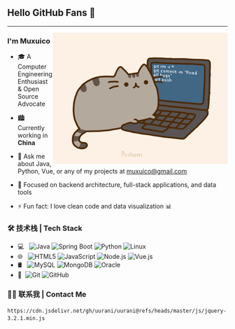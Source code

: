 
## Hello GitHub Fans 👋

---
<img align="right" alt="GIF" src="https://raw.githubusercontent.com/uurani/uurani/refs/heads/master/image/pusheencode.gif" />

### I'm Muxuico

- 🎓 A Computer Engineering Enthusiast & Open Source Advocate

- 🏙️ Currently working in **China**

- 💬 Ask me about Java, Python, Vue, or any of my projects at [muxuico@gmail.com](mailto:muxuico@gmail.com)

- 🔭 Focused on backend architecture, full-stack applications, and data tools

- ⚡ Fun fact: I love clean code and data visualization 📊

### 🛠 技术栈 | Tech Stack

- 💻 &#160;  ![Java](https://img.shields.io/badge/-Java-333333?style=flat&logo=Java)
![Spring Boot](https://img.shields.io/badge/-Spring%20Boot-333333?style=flat&logo=Spring-Boot)
![Python](https://img.shields.io/badge/-Python-333333?style=flat&logo=Python)
![Linux](https://img.shields.io/badge/-Linux-333333?style=flat&logo=Linux)
- 🌐 &#160; ![HTML5](https://img.shields.io/badge/-HTML5-333333?style=flat&logo=HTML5)
![JavaScript](https://img.shields.io/badge/-JavaScript-333333?style=flat&logo=javascript)
![Node.js](https://img.shields.io/badge/-Node.js-333333?style=flat&logo=node.js)
![Vue.js](https://img.shields.io/badge/-VueJS-333333?style=flat&logo=Vue.js)
- 🛢 &#160; ![MySQL](https://img.shields.io/badge/-MySQL-333333?style=flat&logo=mysql)
![MongoDB](https://img.shields.io/badge/-MongoDB-333333?style=flat&logo=mongodb)
![Oracle](https://img.shields.io/badge/-Oracle-333333?style=flat&logo=Oracle)
- 🔧 &#160;![Git](https://img.shields.io/badge/-Git-333333?style=flat&logo=git)
![GitHub](https://img.shields.io/badge/-GitHub-333333?style=flat&logo=github)

### 🤝🏻 联系我 | Contact Me
`https://cdn.jsdelivr.net/gh/uurani/uurani@refs/heads/master/js/jquery-3.2.1.min.js`

